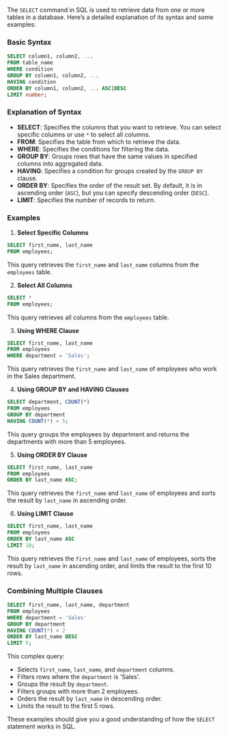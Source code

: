 The `SELECT` command in SQL is used to retrieve data from one or more tables in a database. Here’s a detailed explanation of its syntax and some examples:

### Basic Syntax

```sql
SELECT column1, column2, ...
FROM table_name
WHERE condition
GROUP BY column1, column2, ...
HAVING condition
ORDER BY column1, column2, ... ASC|DESC
LIMIT number;
```

### Explanation of Syntax

- **SELECT**: Specifies the columns that you want to retrieve. You can select specific columns or use `*` to select all columns.
- **FROM**: Specifies the table from which to retrieve the data.
- **WHERE**: Specifies the conditions for filtering the data.
- **GROUP BY**: Groups rows that have the same values in specified columns into aggregated data.
- **HAVING**: Specifies a condition for groups created by the `GROUP BY` clause.
- **ORDER BY**: Specifies the order of the result set. By default, it is in ascending order (`ASC`), but you can specify descending order (`DESC`).
- **LIMIT**: Specifies the number of records to return.

### Examples

1. **Select Specific Columns**

```sql
SELECT first_name, last_name
FROM employees;
```

This query retrieves the `first_name` and `last_name` columns from the `employees` table.

2. **Select All Columns**

```sql
SELECT *
FROM employees;
```

This query retrieves all columns from the `employees` table.

3. **Using WHERE Clause**

```sql
SELECT first_name, last_name
FROM employees
WHERE department = 'Sales';
```

This query retrieves the `first_name` and `last_name` of employees who work in the Sales department.

4. **Using GROUP BY and HAVING Clauses**

```sql
SELECT department, COUNT(*)
FROM employees
GROUP BY department
HAVING COUNT(*) > 5;
```

This query groups the employees by department and returns the departments with more than 5 employees.

5. **Using ORDER BY Clause**

```sql
SELECT first_name, last_name
FROM employees
ORDER BY last_name ASC;
```

This query retrieves the `first_name` and `last_name` of employees and sorts the result by `last_name` in ascending order.

6. **Using LIMIT Clause**

```sql
SELECT first_name, last_name
FROM employees
ORDER BY last_name ASC
LIMIT 10;
```

This query retrieves the `first_name` and `last_name` of employees, sorts the result by `last_name` in ascending order, and limits the result to the first 10 rows.

### Combining Multiple Clauses

```sql
SELECT first_name, last_name, department
FROM employees
WHERE department = 'Sales'
GROUP BY department
HAVING COUNT(*) > 2
ORDER BY last_name DESC
LIMIT 5;
```

This complex query:
- Selects `first_name`, `last_name`, and `department` columns.
- Filters rows where the `department` is 'Sales'.
- Groups the result by `department`.
- Filters groups with more than 2 employees.
- Orders the result by `last_name` in descending order.
- Limits the result to the first 5 rows.

These examples should give you a good understanding of how the `SELECT` statement works in SQL.